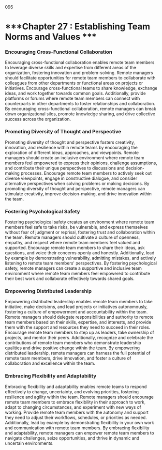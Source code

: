 096

# ***Chapter 27 : Establishing Team Norms and Values ***


### **Encouraging Cross-Functional Collaboration**

Encouraging cross-functional collaboration enables remote team members to leverage diverse skills and expertise from different areas of the organization, fostering innovation and problem-solving. Remote managers should facilitate opportunities for remote team members to collaborate with colleagues from other departments or functional areas on projects or initiatives. Encourage cross-functional teams to share knowledge, exchange ideas, and work together towards common goals. Additionally, provide platforms or forums where remote team members can connect with counterparts in other departments to foster relationships and collaboration. By encouraging cross-functional collaboration, remote managers can break down organizational silos, promote knowledge sharing, and drive collective success across the organization.

### **Promoting Diversity of Thought and Perspective**

Promoting diversity of thought and perspective fosters creativity, innovation, and resilience within remote teams by encouraging the exploration of different ideas, approaches, and viewpoints. Remote managers should create an inclusive environment where remote team members feel empowered to express their opinions, challenge assumptions, and contribute their unique perspectives to discussions and decision-making processes. Encourage remote team members to actively seek out diverse viewpoints, engage in constructive dialogue, and consider alternative perspectives when solving problems or making decisions. By promoting diversity of thought and perspective, remote managers can stimulate creativity, improve decision-making, and drive innovation within the team.

### **Fostering Psychological Safety**

Fostering psychological safety creates an environment where remote team members feel safe to take risks, be vulnerable, and express themselves without fear of judgment or reprisal, fostering trust and collaboration within the team. Remote managers should cultivate a culture of openness, empathy, and respect where remote team members feel valued and supported. Encourage remote team members to share their ideas, ask questions, and voice their concerns openly and honestly. Additionally, lead by example by demonstrating vulnerability, admitting mistakes, and actively listening to remote team members' perspectives. By fostering psychological safety, remote managers can create a supportive and inclusive team environment where remote team members feel empowered to contribute their best work and collaborate effectively towards shared goals.

### **Empowering Distributed Leadership**

Empowering distributed leadership enables remote team members to take initiative, make decisions, and lead projects or initiatives autonomously, fostering a culture of empowerment and accountability within the team. Remote managers should delegate responsibilities and authority to remote team members based on their skills, expertise, and interests, and provide them with the support and resources they need to succeed in their roles. Encourage remote team members to step up as leaders, take ownership of projects, and mentor their peers. Additionally, recognize and celebrate the contributions of remote team members who demonstrate leadership qualities and drive positive change within the team. By empowering distributed leadership, remote managers can harness the full potential of remote team members, drive innovation, and foster a culture of collaboration and excellence within the team.

### **Embracing Flexibility and Adaptability**

Embracing flexibility and adaptability enables remote teams to respond effectively to change, uncertainty, and evolving priorities, fostering resilience and agility within the team. Remote managers should encourage remote team members to embrace flexibility in their approach to work, adapt to changing circumstances, and experiment with new ways of working. Provide remote team members with the autonomy and support they need to adjust their workflows, schedules, or priorities as needed. Additionally, lead by example by demonstrating flexibility in your own work and communication with remote team members. By embracing flexibility and adaptability, remote managers can empower remote team members to navigate challenges, seize opportunities, and thrive in dynamic and uncertain environments.
